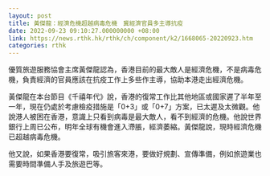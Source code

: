 ```yaml
---
layout: post
title: 黃傑龍：經濟危機超越病毒危機　冀經濟官員多主導抗疫
date: 2022-09-23 09:10:27.000000000 +08:00
link: https://news.rthk.hk/rthk/ch/component/k2/1668065-20220923.htm
categories: rthk
---
```


優質旅遊服務協會主席黃傑龍認為，香港目前的最大敵人是經濟危機，不是病毒危機，負責經濟的官員應該在抗疫工作上多些作主導，協助本港走出經濟危機。

黃傑龍在本台節目《千禧年代》說，香港的復常工作比其他地區或國家遲了半年至一年，現在仍處於考慮檢疫措施是「0+3」或「0+7」方案，已太遲及太微觀。他說港人被困在香港，意識上只看到病毒是最大敵人，看不到經濟的危機。他說世界銀行上周已公布，明年全球有機會進入滯脹，經濟萎縮。黃傑龍說，現時經濟危機已超越病毒危機。

他又說，如果香港要復常，吸引旅客來港，要做好規劃、宣傳準備，例如旅遊業也需要時間準備人手及旅遊巴等。
